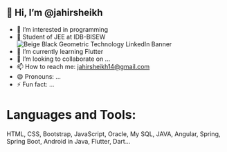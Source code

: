 ## 👋 Hi, I’m @jahirsheikh
- 👀 I’m interested in programming
- 🌱 Student of JEE at IDB-BISEW
![Beige   Black Geometric Technology LinkedIn Banner](https://github.com/jahirsheikh/jahirsheikh/assets/132429134/b435730e-2a47-4fa2-b1e0-7649c02bc2af)
- 🌱 I’m currently learning Flutter
- 💞️ I’m looking to collaborate on ...
- 📫 How to reach me: jahirsheikh14@gmail.com
- 😄 Pronouns: ...
- ⚡ Fun fact: ...
# Languages and Tools:
HTML, CSS, Bootstrap, JavaScript, Oracle, My SQL, JAVA, Angular, Spring, Spring Boot, Android in Java, Flutter, Dart...



<!---github              
jahirsheikh/jahirsheikh is a ✨ special ✨ repository because its `README.md` (this file) appears on your GitHub profile.
You can click the Preview link to take a look at your changes.
--->
